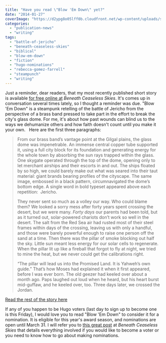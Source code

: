 ```yaml
---
title: "Have you read \"Blow 'Em Down\" yet?"
date: "2014-01-27"
coverImage: "https://d2ypg8o05lff0b.cloudfront.net/wp-content/uploads/sites/3/2011/04/bullspec-05-page001.jpg"
categories: 
  - "publication-news"
  - "writing"
tags: 
  - "battle-of-jericho"
  - "beneath-ceaseless-skies"
  - "biblical"
  - "blow-em-down"
  - "fiction"
  - "hugo-nominations"
  - "rebecca-gomez-farrell"
  - "steampunch"
  - "writing"
---
```


Just a reminder, dear readers, that my most recently published short story is available [for free online at](http://www.beneath-ceaseless-skies.com/stories/blow-em-down/ "Blow 'Em Down") _Beneath Ceaseless Skies_. It's comes up in conversation several times lately, so I thought a reminder was due. "Blow 'Em Down" is a steampunk retelling of the battle of Jericho from the perspective of a brass band pressed to take part in the effort to break the city's glass dome. For me, it's about how past wounds can blind us to the ways we dehumanize others and how faith doesn't count until you make it your own.   Here are the first three paragraphs:

> From our brass band’s vantage point at the Gilgal plains, the glass dome was impenetrable. An immense central copper tube supported it, using a full city block for its foundation and generating energy for the whole town by absorbing the sun rays trapped within the glass. One skygate operated through the top of the dome, opening only to let merchant airships and their escorts in and out. The ships floated by so high, we could barely make out what was seared into their taut material: giant brands bearing profiles of the cityscape. The same image, embossed in a black pattern, circumnavigated the dome’s bottom edge. A single word in bold typeset appeared above each repetition:  Jericho.
> 
> They never sent so much as a volley our way. Who could blame them? We looked a sorry mess after forty years spent crossing the desert, but we were many. _Forty days_ our parents had been told, but as it turned out, solar-powered chariots don’t work so well in the desert. The salt from the Red Sea air had rusted most of their steel frames within days of the crossing, leaving us with only a handful, and those were barely powerful enough to raise one person off the sand at a time. Then there was the pillar of smoke blocking out half the sky. Little sun meant less energy for our solar cells to regenerate. When the pillar lit up like a fireball that forgot to fly at night, we tried to mine the heat, but we never could get the calibrations right.
> 
> “The pillar will lead us into the Promised Land. It is Yahweh’s own guide.” That’s how Moses had explained it when it first appeared, before I was ever born. The old geezer had keeled over about a month ago. Paps laughed out loud when he heard, but his heart burst mid-guffaw, and he keeled over, too. Three days later, we crossed the Jordan.

[Read the rest of the story here](http://www.beneath-ceaseless-skies.com/stories/blow-em-down/ "Blow 'Em Down")

If any of you happen to be Hugo voters (last day to sign up to become one is this Friday), I would love you to read "Blow 'Em Down" to consider it for a nomination. It is eligible for this year's award season, and nominations are open until March 31. I will refer you to [this great post](http://www.beneath-ceaseless-skies.com/2014/01/08/2014-hugo-awards-nominations-open/#areyoueligible "Hugo voting instructions") at _Beneath Ceaseless Skies_ that details everything involved if you would like to become a voter or you need to know how to go about making nominations.
